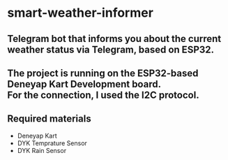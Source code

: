 # smart-weather-informer
Telegram bot that informs you about the current weather status via Telegram, based on ESP32.
---
The project is running on the ESP32-based Deneyap Kart Development board.<br>
For the connection, I used the I2C protocol.
---
## Required materials
<ul>
  <li>Deneyap Kart</li>
  <li>DYK Temprature Sensor</li>
  <li>DYK Rain Sensor</li>
</ul>
